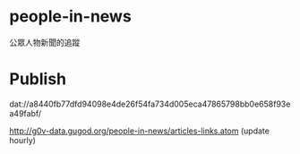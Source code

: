 # people-in-news
公眾人物新聞的追蹤

# Publish

dat://a8440fb77dfd94098e4de26f54fa734d005eca47865798bb0e658f93ea49fabf/

http://g0v-data.gugod.org/people-in-news/articles-links.atom (update hourly)
